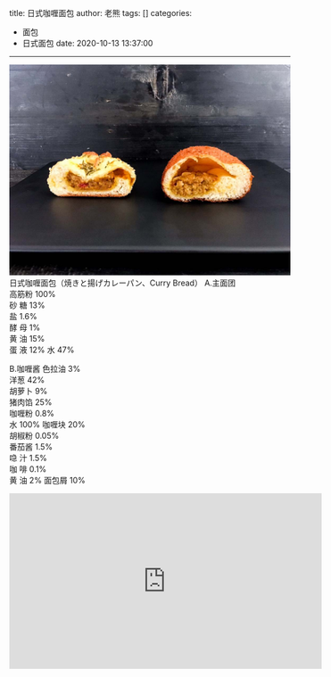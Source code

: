 title: 日式咖喱面包
author: 老熊
tags: []
categories:
  - 面包
  - 日式面包
date: 2020-10-13 13:37:00
---
![](/images/pasted-30.jpg)
日式咖喱面包（焼きと揚げカレーパン、Curry Bread）
A.主面团                
高筋粉          100%                
砂   糖             13%                 
盐                   1.6%                 
酵   母               1%                 
黄   油             15%                 
蛋   液             12%
水                   47%

B.咖喱酱
色拉油              3%                 
洋葱                42%                
胡萝卜              9%                 
猪肉馅            25%                
咖喱粉           0.8%                 
水                 100% 
咖喱块           20%                
胡椒粉        0.05%               
番茄酱           1.5%                 
喼    汁          1.5%               
咖    啡          0.1%                
黄   油             2% 
面包屑           10%

<iframe width="560" height="315" src="https://www.youtube.com/embed/J-LYAieDjDo" frameborder="0" allow="accelerometer; autoplay; clipboard-write; encrypted-media; gyroscope; picture-in-picture" allowfullscreen></iframe>